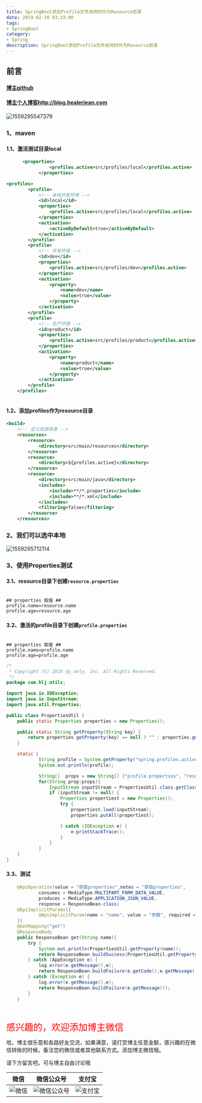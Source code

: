 ```yaml
---
title: SpringBoot添加Profile文件夹同时作为Resource目录
date: 2019-02-20 03:33:00
tags: 
- SpringBoot
category: 
- Spring
description: SpringBoot添加Profile文件夹同时作为Resource目录
---
```


<!-- 

https://raw.githubusercontent.com/HealerJean/HealerJean.github.io/master/blogImages/
　　首行缩进

<font  clalss="healerColor" color="red" size="5" >     </font>

<font  clalss="healerSize"  size="5" >     </font>
-->




## 前言

#### [博主github](https://github.com/HealerJean)
#### [博主个人博客http://blog.healerjean.com](http://HealerJean.github.io)    





![1559295547379](https://raw.githubusercontent.com/HealerJean/HealerJean.github.io/master/blogImages/1559295547379.png)



### 1、maven



#### 1.1、激活测试目录local

```xml
      <properties>
                <profiles.active>src/profiles/local</profiles.active>
            </properties>
```

```xml
<profiles>
        <profile>
            <!-- 本地开发环境 -->
            <id>local</id>
            <properties>
                <profiles.active>src/profiles/local</profiles.active>
            </properties>
            <activation>
                <activeByDefault>true</activeByDefault>
            </activation>
        </profile>
        <profile>
            <!-- 开发环境 -->
            <id>dev</id>
            <properties>
                <profiles.active>src/profiles/dev</profiles.active>
            </properties>
            <activation>
                <property>
                    <name>dev</name>
                    <value>true</value>
                </property>
            </activation>
        </profile>
        <profile>
            <!-- 生产环境 -->
            <id>product</id>
            <properties>
                <profiles.active>src/profiles/product</profiles.active>
            </properties>
            <activation>
                <property>
                    <name>product</name>
                    <value>true</value>
                </property>
            </activation>
        </profile>
    </profiles>



```

#### 1.2、添加profiles作为resource目录

```xml
<build>
    <!-- 定义资源目录 -->
    <resources>
        <resource>
            <directory>src/main/resources</directory>
        </resource>
        <resource>
            <directory>${profiles.active}</directory>
        </resource>
        <resource>
            <directory>src/main/java</directory>
            <includes>
                <include>**/*.properties</include>
                <include>**/*.xml</include>
            </includes>
            <filtering>false</filtering>
        </resource>
    </resources>
```






### 2、我们可以选中本地

![1559295712114](https://raw.githubusercontent.com/HealerJean/HealerJean.github.io/master/blogImages/1559295712114.png)



### 3、使用Properties测试



#### 3.1、resource目录下创建`resource.properties`



```

## properties 取值 ##
profile.name=resource.name
profile.age=resource.age
```

#### 3.2、激活的profile目录下创建`profile.properties`

```

## properties 取值 ##
profile.name=profile.name
profile.age=profile.age
```



```java
/*
 * Copyright (C) 2018 dy_only, Inc. All Rights Reserved.
 */
package com.hlj.utils;

import java.io.IOException;
import java.io.InputStream;
import java.util.Properties;

public class PropertiesUtil {
	public static Properties properties = new Properties();

	public static String getProperty(String key) {
		return properties.getProperty(key) == null ? "" : properties.get(key).toString();
	}

	static {
			String profile = System.getProperty("spring.profiles.active");
		    System.out.println(profile);

			String[]  props = new String[] {"profile.properties", "resource.properties" };
			for(String prop:props){
				InputStream inputStream = PropertiesUtil.class.getClassLoader().getResourceAsStream(prop);
				if (inputStream != null) {
					Properties propertiest = new Properties();
					try {
						propertiest.load(inputStream);
						properties.putAll(propertiest);

					} catch (IOException e) {
						e.printStackTrace();
					}
				}
			}
	}
}

```



#### 3.3、测试

```java
    @ApiOperation(value = "获取properties",notes = "获取properties",
            consumes = MediaType.MULTIPART_FORM_DATA_VALUE,
            produces = MediaType.APPLICATION_JSON_VALUE,
            response = ResponseBean.class)
    @ApiImplicitParams({
            @ApiImplicitParam(name = "name", value = "参数", required =false,paramType = "query", dataType = "string")
    })
    @GetMapping("get")
    @ResponseBody
    public ResponseBean get(String name){
        try {
            System.out.println(PropertiesUtil.getProperty(name));
            return ResponseBean.buildSuccess(PropertiesUtil.getProperty(name));
        } catch (AppException e) {
            log.error(e.getMessage(),e);
            return ResponseBean.buildFailure(e.getCode(),e.getMessage());
        } catch (Exception e) {
            log.error(e.getMessage(),e);
            return ResponseBean.buildFailure(e.getMessage());
        }
    }

```





<br/>
<br/>

<font  color="red" size="5" >     
感兴趣的，欢迎添加博主微信
 </font>

<br/>



哈，博主很乐意和各路好友交流，如果满意，请打赏博主任意金额，感兴趣的在微信转账的时候，备注您的微信或者其他联系方式。添加博主微信哦。    

请下方留言吧。可与博主自由讨论哦

|微信 | 微信公众号|支付宝|
|:-------:|:-------:|:------:|
| ![微信](https://raw.githubusercontent.com/HealerJean/HealerJean.github.io/master/assets/img/tctip/weixin.jpg)|![微信公众号](https://raw.githubusercontent.com/HealerJean/HealerJean.github.io/master/assets/img/my/qrcode_for_gh_a23c07a2da9e_258.jpg)|![支付宝](https://raw.githubusercontent.com/HealerJean/HealerJean.github.io/master/assets/img/tctip/alpay.jpg) |



<!-- Gitalk 评论 start  -->

<link rel="stylesheet" href="https://unpkg.com/gitalk/dist/gitalk.css">
<script src="https://unpkg.com/gitalk@latest/dist/gitalk.min.js"></script> 
<div id="gitalk-container"></div>    
 <script type="text/javascript">
    var gitalk = new Gitalk({
		clientID: `1d164cd85549874d0e3a`,
		clientSecret: `527c3d223d1e6608953e835b547061037d140355`,
		repo: `HealerJean.github.io`,
		owner: 'HealerJean',
		admin: ['HealerJean'],
		id: 'GOHkerUMPmahI76A',
    });
    gitalk.render('gitalk-container');
</script> 


<!-- Gitalk end -->

